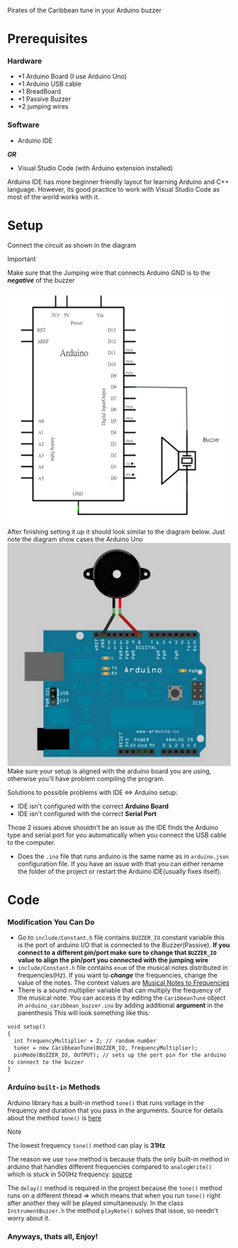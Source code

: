 Pirates of the Caribbean tune in your Arduino buzzer
# Prerequisites

### Hardware
- *1 Arduino Board (I use Arduino Uno)
- *1 Arduino USB cable
- *1 BreadBoard
- *1 Passive Buzzer
- *2 jumping wires

### Software
- Arduino IDE

**_OR_**
* Visual Studio Code (with Arduino extension installed)

Arduino IDE has more beginner friendly layout for learning Arduino and C++ language.
However, its good practice to work with Visual Studio Code as most of the world works with it.

# Setup
Connect the circuit as shown in the diagram
> [!IMPORTANT]
> Make sure that the Jumping wire that connects Arduino GND is to the **_negative_** of the buzzer

![The Circuit diagram of connecting the hardware](assets/circuit_caribbean_buzzer.PNG)
After finishing setting it up it should look similar to the diagram below.
Just note the diagram show cases the Arduino Uno
![The Arduino Circuit Diagram](assets/diagram_caribbean_buzzer.PNG)
Make sure your setup is aligned with the arduino board you are using, otherwise you'll have problem compiling the program.

Solutions to possible problems with IDE <=> Arduino setup:
- IDE isn't configured with the correct **Arduino Board**
- IDE isn't configured with the correct **Serial Port**

Those 2 issues above shouldn't be an issue as the IDE finds the Arduino type and serial port for you automatically when you connect the USB cable to the computer.
* Does the `.ino` file that runs arduino is the same name as in `arduino.json` configuration file. If you have an issue with that you can either rename the folder of the project or restart the Arduino IDE(usually fixes itself).

# Code
### Modification You Can Do
- Go to `include/Constant.h` file contains `BUZZER_IO` constant variable this is the port of arduino I/O that is connected to the Buzzer(Passive).
__If you connect to a different pin/port make sure to change that `BUZZER_IO` value to align the pin/port you connected with the jumping wire__
- `include/Constant.h` file contains `enum` of the musical notes distributed in frequencies(Hz). If you want to **_change_** the frequencies, change the value of the notes. The context values are [Musical Notes to Frequencies](https://pages.mtu.edu/~suits/notefreqs.html)
- There is a sound multiplier variable that can multiply the frequency of the musical note. You can access it by editing the `CaribbeanTune` object in `arduino_caribbean_buzzer.ino` by adding additional __argument__ in the parenthesis
This will look something like this:
```
void setup()
{
  int frequencyMultiplier = 2; // random number
  tuner = new CaribbeanTune(BUZZER_IO, frequencyMultiplier);
  pinMode(BUZZER_IO, OUTPUT); // sets up the port pin for the arduino to connect to the buzzer
}
```
### Arduino `built-in` Methods
Arduino library has a built-in method `tone()` that runs voltage in the frequency and duration that you pass in the arguments. 
Source for details about the method `tone()` is [here](https://www.arduino.cc/reference/en/language/functions/advanced-io/tone/)
> [!NOTE]
> The lowest frequency `tone()` method can play is **31Hz**

The reason we use `tone` method is because thats the only built-in method in arduino that handles different frequencies compared to `analogWrite()` which is stuck in 500Hz frequency. [source](https://docs.arduino.cc/learn/microcontrollers/analog-output/)

The `delay()` method is required in the project because the `tone()` method runs on a different thread => which means that when you run `tone()` right after another they will be played simultaneously.
In the class `InstrumentBuzzer.h` the method `playNote()` solves that issue, so needn't worry about it.

### Anyways, thats all, Enjoy!